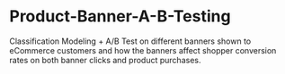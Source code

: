 # Product-Banner-A-B-Testing
Classification Modeling + A/B Test on different banners shown to eCommerce customers and how the banners affect shopper conversion rates on both banner clicks and product purchases.
